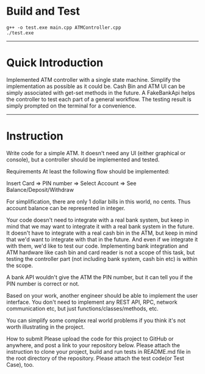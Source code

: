 # Build and Test

```
g++ -o test.exe main.cpp ATMController.cpp
./test.exe
```

***

# Quick Introduction

Implemented ATM controller with a single state machine. Simplify the implementation as possible as it could be. Cash Bin and ATM UI can be simply associated with get-set methods in the future. A FakeBankApi helps the controller to test each part of a general workflow. The testing result is simply prompted on the terminal for a convenience. 

*** 
# Instruction

Write code for a simple ATM. It doesn't need any UI (either graphical or console), but a controller should be implemented and tested.

Requirements
At least the following flow should be implemented:

Insert Card => PIN number => Select Account => See Balance/Deposit/Withdraw

For simplification, there are only 1 dollar bills in this world, no cents. Thus account balance can be represented in integer.

Your code doesn't need to integrate with a real bank system, but keep in mind that we may want to integrate it with a real bank system in the future. It doesn't have to integrate with a real cash bin in the ATM, but keep in mind that we'd want to integrate with that in the future. And even if we integrate it with them, we'd like to test our code. Implementing bank integration and ATM hardware like cash bin and card reader is not a scope of this task, but testing the controller part (not including bank system, cash bin etc) is within the scope.

A bank API wouldn't give the ATM the PIN number, but it can tell you if the PIN number is correct or not.

Based on your work, another engineer should be able to implement the user interface. You don't need to implement any REST API, RPC, network communication etc, but just functions/classes/methods, etc.

You can simplify some complex real world problems if you think it's not worth illustrating in the project.

How to submit
Please upload the code for this project to GitHub or anywhere, and post a link to your repository below. Please attach the instruction to clone your project, build and run tests in README.md file in the root directory of the repository. Please attach the test code(or Test Case), too.

